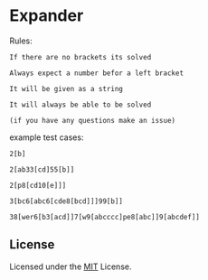 # Expander

Rules:

    If there are no brackets its solved

    Always expect a number befor a left bracket 

    It will be given as a string

    It will always be able to be solved

    (if you have any questions make an issue)
 
 example test cases:
  
    2[b]

    2[ab33[cd]55[b]]

    2[p8[cd10[e]]]

    3[bc6[abc6[cde8[bcd]]]99[b]]

    38[wer6[b3[acd]]7[w9[abcccc]pe8[abc]]9[abcdef]]

## License
Licensed under the [MIT](../LICENSE) License.


